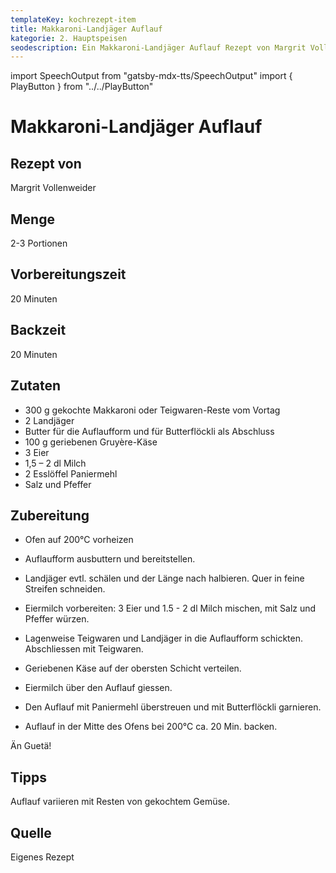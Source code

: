 ```yaml
---
templateKey: kochrezept-item
title: Makkaroni-Landjäger Auflauf
kategorie: 2. Hauptspeisen
seodescription: Ein Makkaroni-Landjäger Auflauf Rezept von Margrit Vollenweider.
---
```

import SpeechOutput from "gatsby-mdx-tts/SpeechOutput"
import { PlayButton } from "../../PlayButton"

<SpeechOutput id="kochrezept-margrit-vollenweider-makkaroni-landjaeger-auflauf" customPlayButton={PlayButton}>

# Makkaroni-Landjäger Auflauf

## Rezept von

Margrit Vollenweider

## Menge

2-3 Portionen

## Vorbereitungszeit

20 Minuten

## Backzeit

20 Minuten



## Zutaten

* 300 g gekochte Makkaroni oder Teigwaren-Reste vom Vortag
* 2 Landjäger
* Butter für die Auflaufform und für Butterflöckli als Abschluss
* 100 g geriebenen Gruyère-Käse
* 3 Eier
* 1,5 – 2 dl Milch
* 2 Esslöffel Paniermehl
* Salz und Pfeffer 

## Zubereitung

* Ofen auf 200°C vorheizen

* Auflaufform ausbuttern und bereitstellen.
* Landjäger evtl. schälen und der Länge nach halbieren. Quer in feine Streifen schneiden.
* Eiermilch vorbereiten: 3 Eier und 1.5 - 2 dl Milch mischen, mit Salz und Pfeffer würzen.
* Lagenweise Teigwaren und Landjäger in die Auflaufform schickten. Abschliessen mit Teigwaren.
* Geriebenen Käse auf der obersten Schicht verteilen.
* Eiermilch über den Auflauf giessen.
* Den Auflauf mit Paniermehl überstreuen und mit Butterflöckli garnieren.
* Auflauf in der Mitte des Ofens bei 200°C ca. 20 Min. backen.

Än Guetä!

## Tipps

Auflauf variieren mit Resten von gekochtem Gemüse.
## Quelle

Eigenes Rezept
</SpeechOutput>